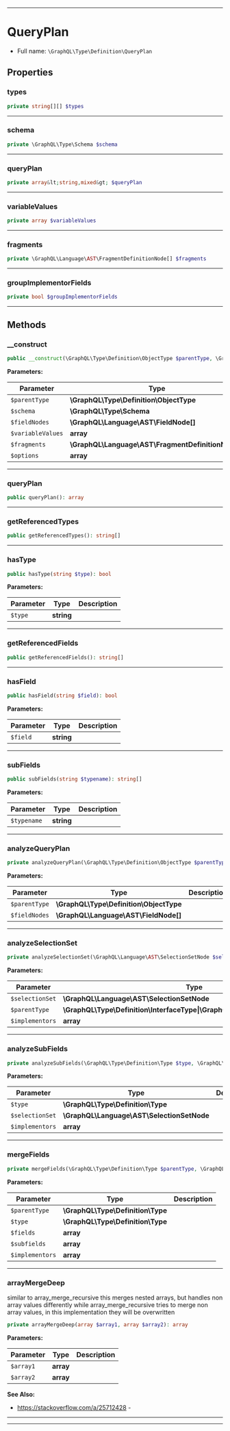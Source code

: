 ***

# QueryPlan

* Full name: `\GraphQL\Type\Definition\QueryPlan`

## Properties

### types

```php
private string[][] $types
```

***

### schema

```php
private \GraphQL\Type\Schema $schema
```

***

### queryPlan

```php
private array&lt;string,mixed&gt; $queryPlan
```

***

### variableValues

```php
private array $variableValues
```

***

### fragments

```php
private \GraphQL\Language\AST\FragmentDefinitionNode[] $fragments
```

***

### groupImplementorFields

```php
private bool $groupImplementorFields
```

***

## Methods

### __construct

```php
public __construct(\GraphQL\Type\Definition\ObjectType $parentType, \GraphQL\Type\Schema $schema, \GraphQL\Language\AST\FieldNode[] $fieldNodes, array $variableValues, \GraphQL\Language\AST\FragmentDefinitionNode[] $fragments, array $options = []): mixed
```

**Parameters:**

| Parameter | Type | Description |
|-----------|------|-------------|
| `$parentType` | **\GraphQL\Type\Definition\ObjectType** |  |
| `$schema` | **\GraphQL\Type\Schema** |  |
| `$fieldNodes` | **\GraphQL\Language\AST\FieldNode[]** |  |
| `$variableValues` | **array** |  |
| `$fragments` | **\GraphQL\Language\AST\FragmentDefinitionNode[]** |  |
| `$options` | **array** |  |

***

### queryPlan

```php
public queryPlan(): array
```

***

### getReferencedTypes

```php
public getReferencedTypes(): string[]
```

***

### hasType

```php
public hasType(string $type): bool
```

**Parameters:**

| Parameter | Type | Description |
|-----------|------|-------------|
| `$type` | **string** |  |

***

### getReferencedFields

```php
public getReferencedFields(): string[]
```

***

### hasField

```php
public hasField(string $field): bool
```

**Parameters:**

| Parameter | Type | Description |
|-----------|------|-------------|
| `$field` | **string** |  |

***

### subFields

```php
public subFields(string $typename): string[]
```

**Parameters:**

| Parameter | Type | Description |
|-----------|------|-------------|
| `$typename` | **string** |  |

***

### analyzeQueryPlan

```php
private analyzeQueryPlan(\GraphQL\Type\Definition\ObjectType $parentType, \GraphQL\Language\AST\FieldNode[] $fieldNodes): void
```

**Parameters:**

| Parameter | Type | Description |
|-----------|------|-------------|
| `$parentType` | **\GraphQL\Type\Definition\ObjectType** |  |
| `$fieldNodes` | **\GraphQL\Language\AST\FieldNode[]** |  |

***

### analyzeSelectionSet

```php
private analyzeSelectionSet(\GraphQL\Language\AST\SelectionSetNode $selectionSet, \GraphQL\Type\Definition\InterfaceType|\GraphQL\Type\Definition\ObjectType $parentType, array& $implementors): array
```

**Parameters:**

| Parameter | Type | Description |
|-----------|------|-------------|
| `$selectionSet` | **\GraphQL\Language\AST\SelectionSetNode** |  |
| `$parentType` | **\GraphQL\Type\Definition\InterfaceType&#124;\GraphQL\Type\Definition\ObjectType** |  |
| `$implementors` | **array** |  |

***

### analyzeSubFields

```php
private analyzeSubFields(\GraphQL\Type\Definition\Type $type, \GraphQL\Language\AST\SelectionSetNode $selectionSet, array& $implementors = []): array
```

**Parameters:**

| Parameter | Type | Description |
|-----------|------|-------------|
| `$type` | **\GraphQL\Type\Definition\Type** |  |
| `$selectionSet` | **\GraphQL\Language\AST\SelectionSetNode** |  |
| `$implementors` | **array** |  |

***

### mergeFields

```php
private mergeFields(\GraphQL\Type\Definition\Type $parentType, \GraphQL\Type\Definition\Type $type, array $fields, array $subfields, array& $implementors): array
```

**Parameters:**

| Parameter | Type | Description |
|-----------|------|-------------|
| `$parentType` | **\GraphQL\Type\Definition\Type** |  |
| `$type` | **\GraphQL\Type\Definition\Type** |  |
| `$fields` | **array** |  |
| `$subfields` | **array** |  |
| `$implementors` | **array** |  |

***

### arrayMergeDeep

similar to array_merge_recursive this merges nested arrays, but handles non array values differently
while array_merge_recursive tries to merge non array values, in this implementation they will be overwritten

```php
private arrayMergeDeep(array $array1, array $array2): array
```

**Parameters:**

| Parameter | Type | Description |
|-----------|------|-------------|
| `$array1` | **array** |  |
| `$array2` | **array** |  |

**See Also:**

* https://stackoverflow.com/a/25712428 -

***


***

